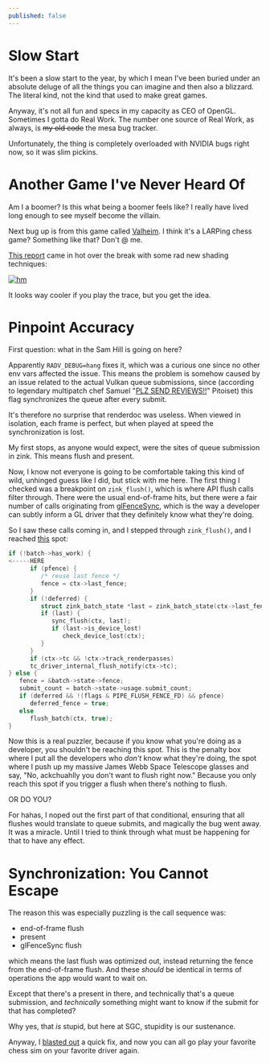 ```yaml
---
published: false
---
```

# Slow Start

It's been a slow start to the year, by which I mean I've been buried under an absolute deluge of all the things you can imagine and then also a blizzard. The literal kind, not the kind that used to make great games.

Anyway, it's not all fun and specs in my capacity as CEO of OpenGL. Sometimes I gotta do Real Work. The number one source of Real Work, as always, is ~~my old code~~ the mesa bug tracker.

Unfortunately, the thing is completely overloaded with NVIDIA bugs right now, so it was slim pickins.

# Another Game I've Never Heard Of
Am I a boomer? Is this what being a boomer feels like? I really have lived long enough to see myself become the villain.

Next bug up is from this game called [Valheim](https://store.steampowered.com/app/892970/Valheim/). I think it's a LARPing chess game? Something like that? Don't @ me.

[This report](https://gitlab.freedesktop.org/mesa/mesa/-/issues/10386) came in hot over the break with some rad new shading techniques:

[![hm](https://gitlab.freedesktop.org/mesa/mesa/uploads/549fc90c96a105272133823b090a4ba2/valheim-glitch-4.png)](https://gitlab.freedesktop.org/mesa/mesa/uploads/549fc90c96a105272133823b090a4ba2/valheim-glitch-4.png)

It looks way cooler if you play the trace, but you get the idea.

# Pinpoint Accuracy
First question: what in the Sam Hill is going on here?

Apparently `RADV_DEBUG=hang` fixes it, which was a curious one since no other env vars affected the issue. This means the problem is somehow caused by an issue related to the actual Vulkan queue submissions, since (according to legendary multipatch chef Samuel "[PLZ SEND REVIEWS!!](https://gitlab.freedesktop.org/mesa/mesa/-/merge_requests/26930)" Pitoiset) this flag synchronizes the queue after every submit.

It's therefore no surprise that renderdoc was useless. When viewed in isolation, each frame is perfect, but when played at speed the synchronization is lost.

My first stops, as anyone would expect, were the sites of queue submission in zink. This means flush and present.

Now, I know not everyone is going to be comfortable taking this kind of wild, unhinged guess like I did, but stick with me here. The first thing I checked was a breakpoint on `zink_flush()`, which is where API flush calls filter through. There were the usual end-of-frame hits, but there were a fair number of calls originating from [glFenceSync](https://registry.khronos.org/OpenGL-Refpages/gl4/html/glFenceSync.xhtml), which is the way a developer can subtly inform a GL driver that they definitely know what they're doing.

So I saw these calls coming in, and I stepped through `zink_flush()`, and I reached [this](https://gitlab.freedesktop.org/mesa/mesa/-/blob/b06f6e00fba6e33c28a198a1bb14b89e9dfbb4ae/src/gallium/drivers/zink/zink_context.c#L3866) spot:

```c
if (!batch->has_work) {
<-----HERE
      if (pfence) {
         /* reuse last fence */
         fence = ctx->last_fence;
      }
      if (!deferred) {
         struct zink_batch_state *last = zink_batch_state(ctx->last_fence);
         if (last) {
            sync_flush(ctx, last);
            if (last->is_device_lost)
               check_device_lost(ctx);
         }
      }
      if (ctx->tc && !ctx->track_renderpasses)
      tc_driver_internal_flush_notify(ctx->tc);
} else {
   fence = &batch->state->fence;
   submit_count = batch->state->usage.submit_count;
   if (deferred && !(flags & PIPE_FLUSH_FENCE_FD) && pfence)
      deferred_fence = true;
   else
      flush_batch(ctx, true);
}
```

Now this is a real puzzler, because if you know what you're doing as a developer, you shouldn't be reaching this spot. This is the penalty box where I put all the developers who *don't* know what they're doing, the spot where I push up my massive James Webb Space Telescope glasses and say, "No, ackchuahlly you don't want to flush right now." Because you only reach this spot if you trigger a flush when there's nothing to flush.

OR DO YOU?

For hahas, I noped out the first part of that conditional, ensuring that all flushes would translate to queue submits, and magically the bug went away. It was a miracle. Until I tried to think through what must be happening for that to have any effect.

# Synchronization: You Cannot Escape
The reason this was especially puzzling is the call sequence was:
* end-of-frame flush
* present
* glFenceSync flush

which means the last flush was optimized out, instead returning the fence from the end-of-frame flush. And these *should* be identical in terms of operations the app would want to wait on.

Except that there's a present in there, and technically that's a queue submission, and *technically* something might want to know if the submit for that has completed?

Why yes, that *is* stupid, but here at SGC, stupidity is our sustenance.

Anyway, I [blasted out](https://gitlab.freedesktop.org/mesa/mesa/-/merge_requests/26935) a quick fix, and now you can all go play your favorite chess sim on your favorite driver again.